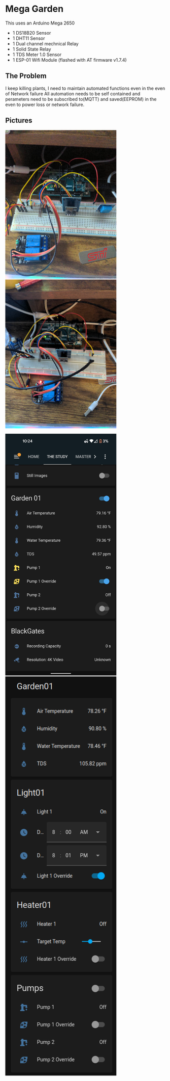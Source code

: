# Mega Garden

This uses an Arduino Mega 2650
 - 1 DS18B20  Sensor
 - 1 DHT11 Sensor
 - 1 Dual channel mechnical Relay
 - 1 Solid State Relay
 - 1 TDS Meter 1.0 Sensor
 - 1 ESP-01 Wifi Module (flashed with AT firmware v1.7.4)

## The Problem
I keep killing plants, I need to maintain automated functions even in the even of Network failure All automation needs to be self contained and perameters need to be subscribed to(MQTT) and saved(EEPROM) in the even to power loss or network failure.

## Pictures
<p float="left" align="top">
 <div class="imgContainer"> 
  <img src="./images/IMG_20220812_221020_01.jpg" alt="Breadboard1" width="350">
    </div> 
  <div class="imgContainer"> 
  <img src="./images/IMG_20220815_171640_01.jpg" alt="Breadboard2" width="350">
     </div> 
</p>
<p float="left" align="top">
 <div class="imgContainer"> 
  <img src="./images/Screenshot_20220816-222419.png" alt="HASS phone app" width="350">
    </div> 
  <div class="imgContainer"> 
  <img src="/images/Screenshot from 2022-08-29 18-51-03.png" alt="HASS Web Panel" width="350">
   </div>   
</p>
